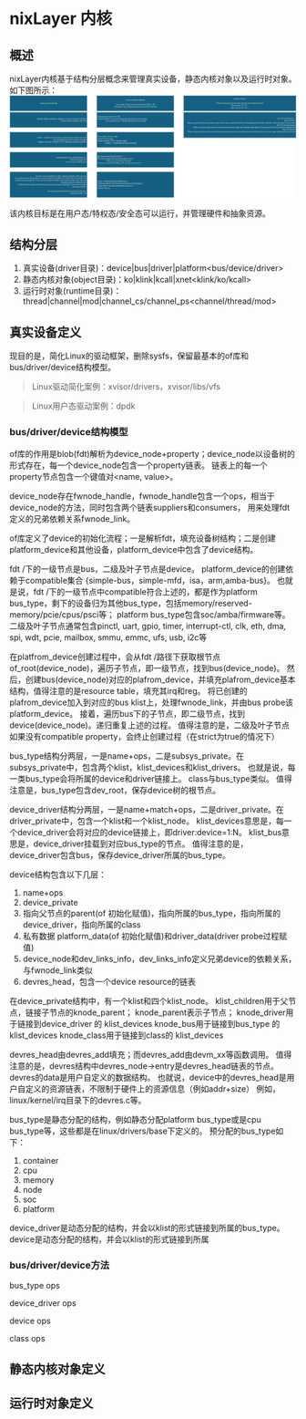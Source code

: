 # nixLayer 内核

## 概述

nixLayer内核基于结构分层概念来管理真实设备，静态内核对象以及运行时对象。如下图所示：
![](doc/gf-framework.png)

该内核目标是在用户态/特权态/安全态可以运行，并管理硬件和抽象资源。

## 结构分层

1. 真实设备(driver目录)：device|bus|driver|platform<bus/device/driver>
2. 静态内核对象(object目录)：ko|klink|kcall|xnet<klink/ko/kcall>
3. 运行时对象(runtime目录)：thread|channel|mod|channel_cs/channel_ps<channel/thread/mod>

## 真实设备定义

现目的是，简化Linux的驱动框架，删除sysfs，保留最基本的of库和bus/driver/device结构模型。

> Linux驱动简化案例：xvisor/drivers，xvisor/libs/vfs

> Linux用户态驱动案例：dpdk

### bus/driver/device结构模型

of库的作用是blob(fdt)解析为device_node+property；device_node以设备树的形式存在，每一个device_node包含一个property链表。
链表上的每一个property节点包含一个键值对<name, value>。

device_node存在fwnode_handle，fwnode_handle包含一个ops，相当于device_node的方法，同时包含两个链表suppliers和consumers，
用来处理fdt定义的兄弟依赖关系fwnode_link。

of库定义了device的初始化流程；一是解析fdt，填充设备树结构；二是创建platform_device和其他设备，platform_device中包含了device结构。

fdt /下的一级节点是bus，二级及叶子节点是device。
platform_device的创建依赖于compatible集合 {simple-bus，simple-mfd，isa，arm,amba-bus}。
也就是说，fdt /下的一级节点中compatible符合上述的，都是作为platform bus_type，剩下的设备归为其他bus_type，包括memory/reserved-memory/pcie/cpus/psci等；
platform bus_type包含soc/amba/firmware等。
二级及叶子节点通常包含pinctl, uart, gpio, timer, interrupt-ctl, clk, eth, dma, spi, wdt, pcie, mailbox, smmu, emmc, ufs, usb, i2c等

在platfrom_device创建过程中，会从fdt /路径下获取根节点of_root(device_node)，遍历子节点，即一级节点，找到bus(device_node)。
然后，创建bus(device_node)对应的plafrom_device，并填充plafrom_device基本结构，值得注意的是resource table，填充其irq和reg。
将已创建的plafrom_device加入到对应的bus klist上，处理fwnode_link，并由bus probe该platform_device。
接着，遍历bus下的子节点，即二级节点，找到device(device_node)。递归重复上述的过程。
值得注意的是，二级及叶子节点如果没有compatible property，会终止创建过程（在strict为true的情况下）

bus_type结构分两层，一是name+ops，二是subsys_private。在subsys_private中，包含两个klist，klist_devices和klist_drivers。
也就是说，每一类bus_type会将所属的device和driver链接上。
class与bus_type类似。
值得注意是，bus_type包含dev_root，保存device树的根节点。

device_driver结构分两层，一是name+match+ops，二是driver_private。在driver_private中，包含一个klist和一个klist_node。
klist_devices意思是，每一个device_driver会将对应的device链接上，即driver:device=1:N。
klist_bus意思是，device_driver挂载到对应bus_type的节点。
值得注意的是，device_driver包含bus，保存device_driver所属的bus_type。

device结构包含以下几层：
1. name+ops
2. device_private
3. 指向父节点的parent(of 初始化赋值)，指向所属的bus_type，指向所属的device_driver，指向所属的class
4. 私有数据 platform_data(of 初始化赋值)和driver_data(driver probe过程赋值)
5. device_node和dev_links_info，dev_links_info定义兄弟device的依赖关系，与fwnode_link类似
6. devres_head，包含一个device resource的链表

在device_private结构中，有一个klist和四个klist_node。
klist_children用于父节点，链接子节点的knode_parent；
knode_parent表示子节点；
knode_driver用于链接到device_driver 的 klist_devices
knode_bus用于链接到bus_type 的 klist_devices
knode_class用于链接到class的 klist_devices

devres_head由devres_add填充；而devres_add由devm_xx等函数调用。
值得注意的是，devres结构中devres_node->entry是devres_head链表的节点。
devres的data是用户自定义的数据结构。
也就说，device中的devres_head是用户自定义的资源链表，不限制于硬件上的资源信息（例如addr+size）
例如，linux/kernel/irq目录下的devres.c等。

bus_type是静态分配的结构，例如静态分配platform bus_type或是cpu bus_type等，这些都是在linux/drivers/base下定义的。
预分配的bus_type如下：
1. container
2. cpu
3. memory
4. node
5. soc
6. platform

device_driver是动态分配的结构，并会以klist的形式链接到所属的bus_type。
device是动态分配的结构，并会以klist的形式链接到所属

### bus/driver/device方法

bus_type ops

device_driver ops

device ops

class ops


## 静态内核对象定义

## 运行时对象定义